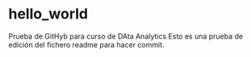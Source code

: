 # hello_world
Prueba de GitHyb para curso de DAta Analytics
Esto es una prueba de edición del fichero readme para hacer commit.

